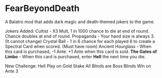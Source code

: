 # FearBeyondDeath
A Balatro mod that adds dark magic and death-themed jokers to the game.

Jokers Added:
Cultist - X3 Mult, 1 in 1000 chance to die at end of round. Chance doubles at end of round.
Propaganda - Your hand size is always 3. (It cannot change)
Crystal Ball - 1 in 6 chance for each played 6 to create a Spectral Card when scored. (Must have room)
Ancient Hourglass - When this card is purchased, -1 Ante. +1 Ante when this card is sold.
**The Gates of Limbo** - When this card is purchased, enter **Hell** the next time you die.

New Challenge: Hell
Play on Gold Stake
All Blinds are Boss Blinds
Win on Ante 3
